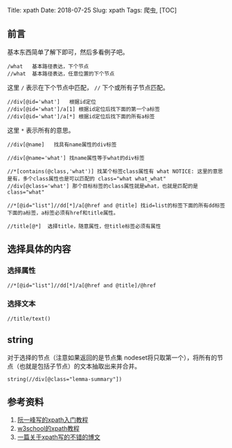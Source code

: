 Title: xpath
Date: 2018-07-25
Slug: xpath
Tags: 爬虫,
[TOC]

## 前言

基本东西简单了解下即可，然后多看例子吧。

```
/what   基本路径表达，下个节点
//what  基本路径表达，任意位置的下个节点
```

这里 `/` 表示在下个节点中匹配， `//` 下个或所有子节点匹配。 

```
//div[@id='what']   根据id定位
//div[@id='what']/a[1] 根据id定位后找下面的第一个a标签
//div[@id='what']/a[*] 根据id定位后找下面的所有a标签
```

这里 `*` 表示所有的意思。

```
//div[@name]   找具有name属性的div标签

//div[@name='what'] 找name属性等于what的div标签 

//*[contains(@class,'what')] 找某个标签class属性有 what NOTICE: 这里的意思是有，多个class属性也是可以匹配的 class="what what_what"
//div[@class='what'] 那个目标标签的class属性就是what，也就是匹配的是 class="what"

//*[@id="list"]//dd[*]/a[@href and @title] 找id=list的标签下面的所有dd标签下面的a标签，a标签必须有href和title属性。
```



```
//title[@*]  选择title，随意属性，但title标签必须有属性
```





## 选择具体的内容

### 选择属性

```
//*[@id="list"]//dd[*]/a[@href and @title]/@href  
```

### 选择文本

```
//title/text()
```



## string

对于选择的节点（注意如果返回的是节点集 nodeset将只取第一个），将所有的节点（也就是包括子节点）的文本抽取出来并合并。

```
string(//div[@class="lemma-summary"])
```











## 参考资料

1. [阮一峰写的xpath入门教程](http://www.ruanyifeng.com/blog/2009/07/xpath_path_expressions.html)
2. [w3school的xpath教程](http://www.w3school.com.cn/xpath/)
3. [一篇关于xpath写的不错的博文](http://www.cnblogs.com/ziyunfei/archive/2012/10/05/2710631.html)